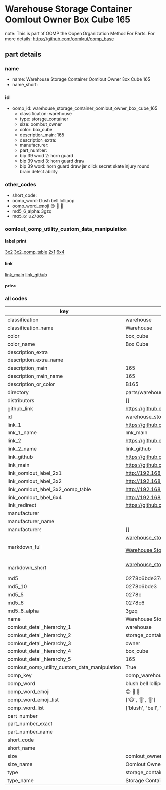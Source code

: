 # Warehouse Storage Container Oomlout Owner Box Cube 165  

note: This is part of OOMP the Oopen Organization Method For Parts. For more details: https://github.com/oomlout/oomp_base

##  part details
  







### name
* name: Warehouse Storage Container Oomlout Owner Box Cube 165
* name_short: 
### id
* oomp_id: warehouse_storage_container_oomlout_owner_box_cube_165
  * classification: warehouse
  * type: storage_container
  * size: oomlout_owner
  * color: box_cube
  * description_main: 165
  * description_extra: 
  * manufacturer: 
  * part_number: 
  * bip 39 word 2: horn guard
  * bip 39 word 3: horn guard draw
  * bip 39 word: horn guard draw jar click secret skate injury round brain detect ability

### other_codes
* short_code: 
* oomp_word: blush bell lollipop
* oomp_word_emoji :blush: :bell: :lollipop:
* md5_6_alpha: 3gzq
* md5_6: 0278c6






### oomlout_oomp_utility_custom_data_manipulation
#### label print
[3x2](http://192.168.1.245:1112/?label=oomp%203gzq)
[3x2_oomp_table](http://192.168.1.108:1112/?label=oomp%203gzq)
[2x1](http://192.168.1.242:1112/?label=oomp%203gzq)
[6x4](http://192.168.1.55:1112/?label=oomp%203gzq)    

#### link

[link_main](https://github.com/oomlout/oomlout_oomp_version_1_messy/tree/main/parts/warehouse_storage_container_oomlout_owner_box_cube_165) [link_github](https://github.com/oomlout/oomlout_oomp_version_1_messy/tree/main/parts/warehouse_storage_container_oomlout_owner_box_cube_165)                             

#### price







### all codes 
| key | value |  
| --- | --- |  
| classification | warehouse |  
| classification_name | Warehouse |  
| color | box_cube |  
| color_name | Box Cube |  
| description_extra |  |  
| description_extra_name |  |  
| description_main | 165 |  
| description_main_name | 165 |  
| description_or_color | B165 |  
| directory | parts/warehouse_storage_container_oomlout_owner_box_cube_165 |  
| distributors | [] |  
| github_link | https://github.com/oomlout/oomlout_oomp_part_src/tree/main/parts/warehouse_storage_container_oomlout_owner_box_cube_165 |  
| id | warehouse_storage_container_oomlout_owner_box_cube_165 |  
| link_1 | https://github.com/oomlout/oomlout_oomp_version_1_messy/tree/main/parts/warehouse_storage_container_oomlout_owner_box_cube_165 |  
| link_1_name | link_main |  
| link_2 | https://github.com/oomlout/oomlout_oomp_version_1_messy/tree/main/parts/warehouse_storage_container_oomlout_owner_box_cube_165 |  
| link_2_name | link_github |  
| link_github | https://github.com/oomlout/oomlout_oomp_version_1_messy/tree/main/parts/warehouse_storage_container_oomlout_owner_box_cube_165 |  
| link_main | https://github.com/oomlout/oomlout_oomp_version_1_messy/tree/main/parts/warehouse_storage_container_oomlout_owner_box_cube_165 |  
| link_oomlout_label_2x1 | http://192.168.1.242:1112/?label=oomp%203gzq |  
| link_oomlout_label_3x2 | http://192.168.1.245:1112/?label=oomp%203gzq |  
| link_oomlout_label_3x2_oomp_table | http://192.168.1.108:1112/?label=oomp%203gzq |  
| link_oomlout_label_6x4 | http://192.168.1.55:1112/?label=oomp%203gzq |  
| link_redirect | https://github.com/oomlout/oomlout_oomp_version_1_messy/tree/main/parts/warehouse_storage_container_oomlout_owner_box_cube_165 |  
| manufacturer |  |  
| manufacturer_name |  |  
| manufacturers | [] |  
| markdown_full | [warehouse_storage_container_oomlout_owner_box_cube_165](none)<br>[](none)<br>[Warehouse Storage Container Oomlout Owner Box Cube 165](none)<br><br> |  
| markdown_short | [warehouse_storage_container_oomlout_owner_box_cube_165](none)<br><br> |  
| md5 | 0278c6bde37439430a15577484d9d36c |  
| md5_10 | 0278c6bde3 |  
| md5_5 | 0278c |  
| md5_6 | 0278c6 |  
| md5_6_alpha | 3gzq |  
| name | Warehouse Storage Container Oomlout Owner Box Cube 165 |  
| oomlout_detail_hierarchy_1 | warehouse |  
| oomlout_detail_hierarchy_2 | storage_container |  
| oomlout_detail_hierarchy_3 | owner |  
| oomlout_detail_hierarchy_4 | box_cube |  
| oomlout_detail_hierarchy_5 | 165 |  
| oomlout_oomp_utility_custom_data_manipulation | True |  
| oomp_key | oomp_warehouse_storage_container_oomlout_owner_box_cube_165 |  
| oomp_word | blush bell lollipop |  
| oomp_word_emoji | :blush: :bell: :lollipop: |  
| oomp_word_emoji_list | [':blush:', ':bell:', ':lollipop:'] |  
| oomp_word_list | ['blush', 'bell', 'lollipop'] |  
| part_number |  |  
| part_number_exact |  |  
| part_number_name |  |  
| short_code |  |  
| short_name |  |  
| size | oomlout_owner |  
| size_name | Oomlout Owner |  
| type | storage_container |  
| type_name | Storage Container |  
